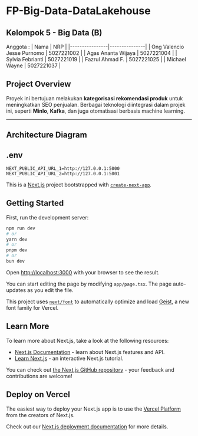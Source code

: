 # FP-Big-Data-DataLakehouse

## Kelompok 5 - Big Data (B)
Anggota : 
| Nama           | NRP           |
|----------------|---------------|
| Ong Valencio Jesse Purnomo  | 5027221002    |
| Agas Ananta Wijaya   | 5027221004   |
| Sylvia Febrianti  | 5027221019 |
| Fazrul Ahmad F.  | 5027221025  |
| Michael Wayne  | 5027221037  |

## Project Overview
Proyek ini bertujuan melakukan **kategorisasi rekomendasi produk** untuk meningkatkan SEO penjualan. Berbagai teknologi diintegrasi dalam projek ini, seperti **MinIo**, **Kafka**, dan juga otomatisasi berbasis machine learning.

---

##  Architecture Diagram


## .env

```
NEXT_PUBLIC_API_URL_1=http://127.0.0.1:5000
NEXT_PUBLIC_API_URL_2=http://127.0.0.1:5001
```

This is a [Next.js](https://nextjs.org) project bootstrapped with
[`create-next-app`](https://nextjs.org/docs/app/api-reference/cli/create-next-app).

## Getting Started

First, run the development server:

```bash
npm run dev
# or
yarn dev
# or
pnpm dev
# or
bun dev
```

Open [http://localhost:3000](http://localhost:3000) with your browser to see the
result.

You can start editing the page by modifying `app/page.tsx`. The page
auto-updates as you edit the file.

This project uses
[`next/font`](https://nextjs.org/docs/app/building-your-application/optimizing/fonts)
to automatically optimize and load [Geist](https://vercel.com/font), a new font
family for Vercel.

## Learn More

To learn more about Next.js, take a look at the following resources:

- [Next.js Documentation](https://nextjs.org/docs) - learn about Next.js
  features and API.
- [Learn Next.js](https://nextjs.org/learn) - an interactive Next.js tutorial.

You can check out
[the Next.js GitHub repository](https://github.com/vercel/next.js) - your
feedback and contributions are welcome!

## Deploy on Vercel

The easiest way to deploy your Next.js app is to use the
[Vercel Platform](https://vercel.com/new?utm_medium=default-template&filter=next.js&utm_source=create-next-app&utm_campaign=create-next-app-readme)
from the creators of Next.js.

Check out our
[Next.js deployment documentation](https://nextjs.org/docs/app/building-your-application/deploying)
for more details.
